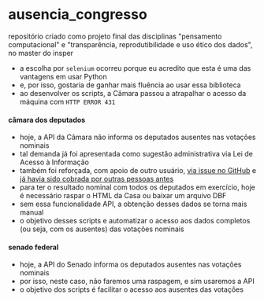 # ausencia_congresso
repositório criado como projeto final das disciplinas "pensamento computacional" e "transparência, reprodutibilidade e uso ético dos dados", no master do insper

- a escolha por ``selenium`` ocorreu porque eu acredito que esta é uma das vantagens em usar Python
- e, por isso, gostaria de ganhar mais fluência ao usar essa biblioteca
- ao desenvolver os scripts, a Câmara passou a atrapalhar o acesso da máquina com ``HTTP ERROR 431``

#### câmara dos deputados
- hoje, a API da Câmara não informa os deputados ausentes nas votações nominais
- tal demanda já foi apresentada como sugestão administrativa via Lei de Acesso à Informação
- também foi reforçada, com apoio de outro usuário, [via issue no GitHub](https://github.com/CamaraDosDeputados/dados-abertos/issues/312) e [já havia sido cobrada por outras pessoas antes](https://github.com/CamaraDosDeputados/dados-abertos/issues/302)
- para ter o resultado nominal com todos os deputados em exercício, hoje é necessário raspar o HTML da Casa ou baixar um arquivo DBF
- sem essa funcionalidade API, a obtenção desses dados se torna mais manual
- o objetivo desses scripts e automatizar o acesso aos dados completos (ou seja, com os ausentes) das votações nominais

#### senado federal
- hoje, a API do Senado informa os deputados ausentes nas votações nominais
- por isso, neste caso, não faremos uma raspagem, e sim usaremos a API
- o objetivo dos scripts é facilitar o acesso aos ausentes das votações

